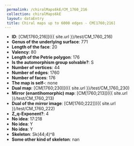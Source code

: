 ```yaml
--- 
 permalink: /chiralMaps6kE/CM_1760_216 
 collection: chiralMaps6kE
 layout: dataEntry
 title: Chiral maps up to 6000 edges - CM[1760;216]
---
```


- **ID**: [CM[1760;216]]({{ site.url }}/test/CM_1760_216)
- **Genus of the underlying surface**: 771
- **Length of the face**: 20
- **Valency**: 80
- **Length of the Petrie polygon**: 176
- **Is the automorphism group solvable?**: S
- **Number of vertices**: 44
- **Number of edges**: 1760
- **Number of faces**: 176
- **The map is self-**: none
- **Dual map**: [CM[1760;230]]({{ site.url }}/test/CM_1760_230)
- **Mirror (enantihomorphic) map**: [CM[1760;213]]({{ site.url }}/test/CM_1760_213)
- **Dual of the mirror image**: [CM[1760;222]]({{ site.url }}/test/CM_1760_222)
- **Z_q-Exponent?**: 4
- **No idea**:  17:218
- **No idea**: Y
- **No idea**: Y
- **Skeleton**: Sk(44;4)^8
- **Some other kind of skeleton**: nan
